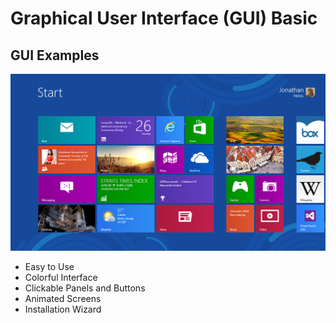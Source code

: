 # Graphical User Interface (GUI) Basic

## GUI Examples

![](images/gui-basic.png)

- Easy to Use
- Colorful Interface
- Clickable Panels and Buttons
- Animated Screens
- Installation Wizard
